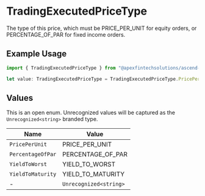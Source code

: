 # TradingExecutedPriceType

The type of this price, which must be PRICE_PER_UNIT for equity orders, or PERCENTAGE_OF_PAR for fixed income orders.

## Example Usage

```typescript
import { TradingExecutedPriceType } from "@apexfintechsolutions/ascend-sdk/models/components";

let value: TradingExecutedPriceType = TradingExecutedPriceType.PricePerUnit;
```

## Values

This is an open enum. Unrecognized values will be captured as the `Unrecognized<string>` branded type.

| Name                   | Value                  |
| ---------------------- | ---------------------- |
| `PricePerUnit`         | PRICE_PER_UNIT         |
| `PercentageOfPar`      | PERCENTAGE_OF_PAR      |
| `YieldToWorst`         | YIELD_TO_WORST         |
| `YieldToMaturity`      | YIELD_TO_MATURITY      |
| -                      | `Unrecognized<string>` |